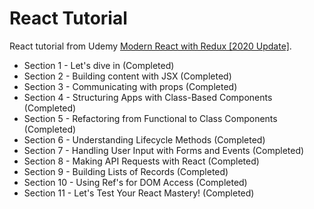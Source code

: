 # React Tutorial

React tutorial from Udemy [Modern React with Redux [2020 Update]](https://www.udemy.com/course/react-redux/). 

* Section 1 - Let's dive in (Completed)
* Section 2 - Building content with JSX (Completed)
* Section 3 - Communicating with props (Completed)
* Section 4 - Structuring Apps with Class-Based Components (Completed)
* Section 5 - Refactoring from Functional to Class Components (Completed)
* Section 6 - Understanding Lifecycle Methods (Completed)
* Section 7 - Handling User Input with Forms and Events (Completed)
* Section 8 - Making API Requests with React (Completed)
* Section 9 - Building Lists of Records (Completed)
* Section 10 - Using Ref's for DOM Access (Completed)
* Section 11 - Let's Test Your React Mastery! (Completed)





